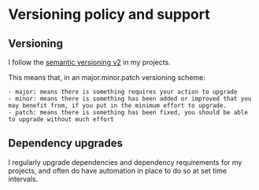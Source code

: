 # Versioning policy and support

## Versioning

I follow the [semantic versioning v2](https://semver.org/spec/v2.0.0.html) in my projects.

This means that, in an major.minor.patch versioning scheme:

    - major: means there is something requires your action to upgrade
    - minor: means there is something has been added or improved that you may benefit from, if you put in the minimum effort to upgrade.
    - patch: means there is something has been fixed, you should be able to upgrade without much effort

## Dependency upgrades

I regularly upgrade dependencies and dependency requirements for my projects,
and often do have automation in place to do so at set time intervals.
